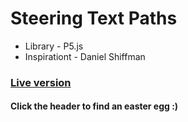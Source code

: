 # Steering Text Paths
* Library - P5.js
* Inspirationt - Daniel Shiffman
### [Live version](https://mkrupauskas.github.io/SteeringTextPaths/)
#### Click the header to find an easter egg :)
